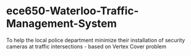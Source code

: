 # ece650-Waterloo-Traffic-Management-System
To help the local police department minimize their installation of security cameras at traffic intersections - based on Vertex Cover problem
